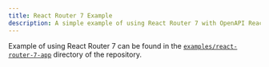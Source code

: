 ```yaml
---
title: React Router 7 Example
description: A simple example of using React Router 7 with OpenAPI React Query Codegen.
---
```


Example of using React Router 7 can be found in the [`examples/react-router-7-app`](https://github.com/7nohe/openapi-react-query-codegen/tree/main/examples/react-router-7-app) directory of the repository.
